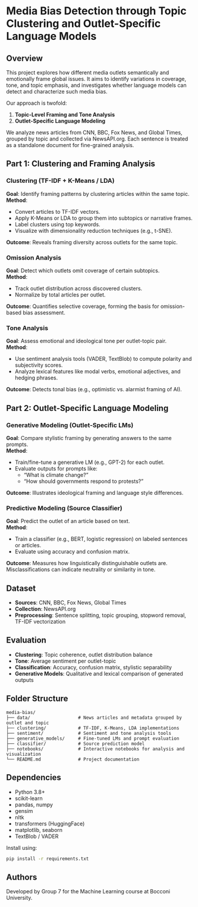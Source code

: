 # Media Bias Detection through Topic Clustering and Outlet-Specific Language Models

## Overview

This project explores how different media outlets semantically and emotionally frame global issues. It aims to identify variations in coverage, tone, and topic emphasis, and investigates whether language models can detect and characterize such media bias.

Our approach is twofold:
1. **Topic-Level Framing and Tone Analysis**
2. **Outlet-Specific Language Modeling**

We analyze news articles from CNN, BBC, Fox News, and Global Times, grouped by topic and collected via NewsAPI.org. Each sentence is treated as a standalone document for fine-grained analysis.

## Part 1: Clustering and Framing Analysis

### Clustering (TF-IDF + K-Means / LDA)

**Goal**: Identify framing patterns by clustering articles within the same topic.  
**Method**:
- Convert articles to TF-IDF vectors.
- Apply K-Means or LDA to group them into subtopics or narrative frames.
- Label clusters using top keywords.
- Visualize with dimensionality reduction techniques (e.g., t-SNE).

**Outcome**: Reveals framing diversity across outlets for the same topic.

### Omission Analysis

**Goal**: Detect which outlets omit coverage of certain subtopics.  
**Method**:
- Track outlet distribution across discovered clusters.
- Normalize by total articles per outlet.
  
**Outcome**: Quantifies selective coverage, forming the basis for omission-based bias assessment.

### Tone Analysis

**Goal**: Assess emotional and ideological tone per outlet-topic pair.  
**Method**:
- Use sentiment analysis tools (VADER, TextBlob) to compute polarity and subjectivity scores.
- Analyze lexical features like modal verbs, emotional adjectives, and hedging phrases.
  
**Outcome**: Detects tonal bias (e.g., optimistic vs. alarmist framing of AI).

## Part 2: Outlet-Specific Language Modeling

### Generative Modeling (Outlet-Specific LMs)

**Goal**: Compare stylistic framing by generating answers to the same prompts.  
**Method**:
- Train/fine-tune a generative LM (e.g., GPT-2) for each outlet.
- Evaluate outputs for prompts like:
  - “What is climate change?”
  - “How should governments respond to protests?”

**Outcome**: Illustrates ideological framing and language style differences.

### Predictive Modeling (Source Classifier)

**Goal**: Predict the outlet of an article based on text.  
**Method**:
- Train a classifier (e.g., BERT, logistic regression) on labeled sentences or articles.
- Evaluate using accuracy and confusion matrix.

**Outcome**: Measures how linguistically distinguishable outlets are. Misclassifications can indicate neutrality or similarity in tone.

## Dataset

- **Sources**: CNN, BBC, Fox News, Global Times
- **Collection**: NewsAPI.org
- **Preprocessing**: Sentence splitting, topic grouping, stopword removal, TF-IDF vectorization

## Evaluation

- **Clustering**: Topic coherence, outlet distribution balance
- **Tone**: Average sentiment per outlet-topic
- **Classification**: Accuracy, confusion matrix, stylistic separability
- **Generative Models**: Qualitative and lexical comparison of generated outputs

## Folder Structure

```
media-bias/
├── data/                  # News articles and metadata grouped by outlet and topic
├── clustering/            # TF-IDF, K-Means, LDA implementations
├── sentiment/             # Sentiment and tone analysis tools
├── generative_models/     # Fine-tuned LMs and prompt evaluation
├── classifier/            # Source prediction model
├── notebooks/             # Interactive notebooks for analysis and visualization
└── README.md              # Project documentation
```

## Dependencies

- Python 3.8+
- scikit-learn
- pandas, numpy
- gensim
- nltk
- transformers (HuggingFace)
- matplotlib, seaborn
- TextBlob / VADER

Install using:
```bash
pip install -r requirements.txt
```

## Authors
Developed by Group 7 for the Machine Learning course at Bocconi University.
